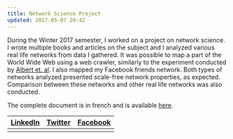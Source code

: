```yaml
---
title: Network Science Project
updated: 2017-05-07 20:42
---
```


During the Winter 2017 semester, I worked on a project on network science. I wrote multiple books and articles on the subject and I analyzed various real life networks from data I gathered. It was possible to map a part of the World Wide Web using a web crawler, similarly to the experiment conducted by [Albert et. al](http://www.nature.com/nature/journal/v401/n6749/abs/401130a0.html). I also mapped my Facebook friends network. Both types of networks analyzed presented scale-free network properties, as expected. Comparison between these networks and other real life networks was also conducted.

The complete document is in french and is available [here](https://github.com/patricebechard/patricebechard.github.io/blob/master/_documents/Rapport_Final_corrige%20copy.pdf).


|[LinkedIn](https://www.linkedin.com/in/patrice-b%C3%A9chard-9a7b76a3?trk=nav_responsive_tab_profile_pic)|[Twitter](https://twitter.com/patricebechard)|[Facebook](https://www.facebook.com/patrice.bechard)|
|:------------------------------------------------------------------------------------------------------:|:-------------------------------------------:|:--------------------------------------------------:|
|                                                                                                        |                                             |                                                    |
